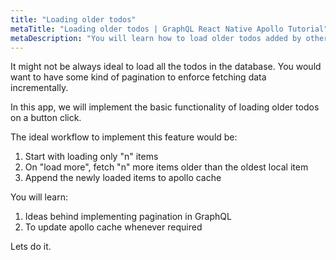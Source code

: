 ```yaml
---
title: "Loading older todos"
metaTitle: "Loading older todos | GraphQL React Native Apollo Tutorial"
metaDescription: "You will learn how to load older todos added by other people to see an example of pagination in GraphQL."
---
```


It might not be always ideal to load all the todos in the database. You would want to have some kind of pagination to enforce fetching data incrementally.

In this app, we will implement the basic functionality of loading older todos on a button click.

The ideal workflow to implement this feature would be:

1. Start with loading only "n" items
2. On "load more", fetch "n" more items older than the oldest local item
3. Append the newly loaded items to apollo cache

You will learn:

1. Ideas behind implementing pagination in GraphQL
2. To update apollo cache whenever required

Lets do it.
